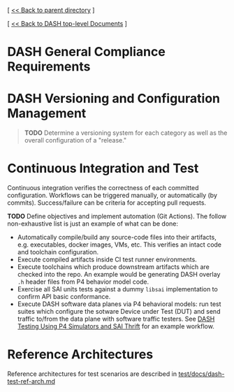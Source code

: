 [ [ << Back to parent directory](../README.md) ]

[ [ << Back to DASH top-level Documents](../../README.md#contents) ]

# DASH General Compliance Requirements
# DASH Versioning and Configuration Management

>**TODO** Determine a versioning system for each category as well as the overall configuration of a "release."

# Continuous Integration and Test
Continuous integration verifies the correctness of each committed configuration. Workflows can be triggered manually, or automatically (by commits). Success/failure can be  criteria for accepting pull requests.

**TODO** Define objectives and implement automation (Git Actions). The follow non-exhaustive list is just an example of what can be done:

* Automatically compile/build any source-code files into their artifacts, e.g. executables, docker images, VMs, etc. This verifies an intact code and toolchain configuration.
* Execute compiled artifacts inside CI test runner environments.
* Execute toolchains which produce downstream artifacts which are checked into the repo. An example would be generating DASH overlay `.h` header files from P4 behavior model code.
* Exercise all SAI units tests against a dummy `libsai` implementation to confirm API basic conformance.
* Execute DASH software data planes via P4 behavioral models: run test suites which configure the sotware Device under Test (DUT) and send traffic to/from the data plane with software traffic testers. See [DASH Testing Using P4 Simulators and SAI Thrift](../test/docs/dash-test-workflow-p4-saithrift.md) for an example workflow.


# Reference Architectures
Reference architectures for test scenarios are described in [test/docs/dash-test-ref-arch.md](../../../test/docs/dash-test-ref-arch.md)

